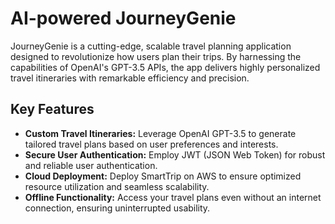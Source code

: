 
# AI-powered JourneyGenie

JourneyGenie is a cutting-edge, scalable travel planning application designed to revolutionize how users plan their trips. By harnessing the capabilities of OpenAI's GPT-3.5 APIs, the app delivers highly personalized travel itineraries with remarkable efficiency and precision.

## Key Features

- **Custom Travel Itineraries:** Leverage OpenAI GPT-3.5 to generate tailored travel plans based on user preferences and interests.
- **Secure User Authentication:** Employ JWT (JSON Web Token) for robust and reliable user authentication.
- **Cloud Deployment:** Deploy SmartTrip on AWS to ensure optimized resource utilization and seamless scalability.
- **Offline Functionality:** Access your travel plans even without an internet connection, ensuring uninterrupted usability.


